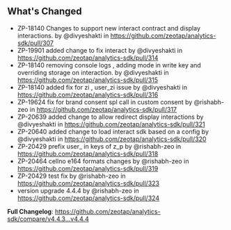 ## What's Changed
* ZP-18140 Changes to support new interact contract and display interactions. by @divyeshakti in https://github.com/zeotap/analytics-sdk/pull/307
* ZP-19901 added change to fix interact by @divyeshakti in https://github.com/zeotap/analytics-sdk/pull/314
* ZP-18140 removing console logs , adding mode in write key and overriding storage on interaction. by @divyeshakti in https://github.com/zeotap/analytics-sdk/pull/315
* ZP-18140 added fix for zi , user_zi issue by @divyeshakti in https://github.com/zeotap/analytics-sdk/pull/316
* ZP-19624 fix for brand consent spl call in custom consent by @rishabh-zeo in https://github.com/zeotap/analytics-sdk/pull/317
* ZP-20639 added change to allow redirect display interactions by @divyeshakti in https://github.com/zeotap/analytics-sdk/pull/321
* ZP-20640 added change to load interact sdk based on a config by @divyeshakti in https://github.com/zeotap/analytics-sdk/pull/320
* ZP-20429 prefix user_ in keys of z_p by @rishabh-zeo in https://github.com/zeotap/analytics-sdk/pull/318
* ZP-20464 cellno e164 formats changes by @rishabh-zeo in https://github.com/zeotap/analytics-sdk/pull/319
* ZP-20429 test fix by @rishabh-zeo in https://github.com/zeotap/analytics-sdk/pull/323
* version upgrade 4.4.4 by @rishabh-zeo in https://github.com/zeotap/analytics-sdk/pull/324


**Full Changelog**: https://github.com/zeotap/analytics-sdk/compare/v4.4.3...v4.4.4
